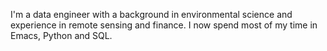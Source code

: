 I'm a data engineer with a background in environmental science and experience in remote sensing and finance. I now spend most of my time in Emacs, Python and SQL.
